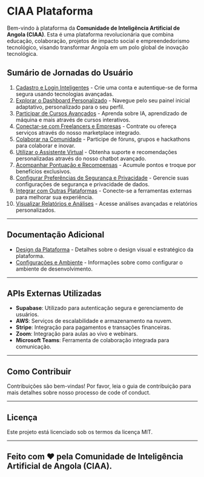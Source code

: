 # CIAA Plataforma

Bem-vindo à plataforma da **Comunidade de Inteligência Artificial de Angola (CIAA)**. Esta é uma plataforma revolucionária que combina educação, colaboração, projetos de impacto social e empreendedorismo tecnológico, visando transformar Angola em um polo global de inovação tecnológica.

## Sumário de Jornadas do Usuário

1. [Cadastro e Login Inteligentes](docs/journeys/cadastro-e-login-inteligentes.md) - Crie uma conta e autentique-se de forma segura usando tecnologias avançadas.
2. [Explorar o Dashboard Personalizado](docs/journeys/explorar-dashboard-personalizado.md) - Navegue pelo seu painel inicial adaptativo, personalizado para o seu perfil.
3. [Participar de Cursos Avançados](docs/journeys/participar-de-cursos-avancados.md) - Aprenda sobre IA, aprendizado de máquina e mais através de cursos interativos.
4. [Conectar-se com Freelancers e Empresas](docs/journeys/conectar-com-freelancers-e-empresas.md) - Contrate ou ofereça serviços através do nosso marketplace integrado.
5. [Colaborar na Comunidade](docs/journeys/colaborar-na-comunidade.md) - Participe de fóruns, grupos e hackathons para colaborar e inovar.
6. [Utilizar o Assistente Virtual](docs/journeys/utilizar-assistente-virtual.md) - Obtenha suporte e recomendações personalizadas através do nosso chatbot avançado.
7. [Acompanhar Pontuação e Recompensas](docs/journeys/acompanhar-pontuacao-e-recompensas.md) - Acumule pontos e troque por benefícios exclusivos.
8. [Configurar Preferências de Segurança e Privacidade](docs/journeys/configurar-preferencias-de-seguranca.md) - Gerencie suas configurações de segurança e privacidade de dados.
9. [Integrar com Outras Plataformas](docs/journeys/integrar-com-outras-plataformas.md) - Conecte-se a ferramentas externas para melhorar sua experiência.
10. [Visualizar Relatórios e Análises](docs/journeys/visualizar-relatorios-e-analises.md) - Acesse análises avançadas e relatórios personalizados.

---

## Documentação Adicional

- [Design da Plataforma](DESIGN.md) - Detalhes sobre o design visual e estratégico da plataforma.
- [Configurações e Ambiente](docs/configuracoes-e-ambiente.md) - Informações sobre como configurar o ambiente de desenvolvimento.

---

## APIs Externas Utilizadas

- **Supabase**: Utilizado para autenticação segura e gerenciamento de usuários.
- **AWS**: Serviços de escalabilidade e armazenamento na nuvem.
- **Stripe**: Integração para pagamentos e transações financeiras.
- **Zoom**: Integração para aulas ao vivo e webinars.
- **Microsoft Teams**: Ferramenta de colaboração integrada para comunicação.

---

## Como Contribuir

Contribuições são bem-vindas! Por favor, leia o guia de contribuição para mais detalhes sobre nosso processo de code of conduct.

---

## Licença

Este projeto está licenciado sob os termos da licença MIT.

---

## Feito com ❤️ pela Comunidade de Inteligência Artificial de Angola (CIAA).